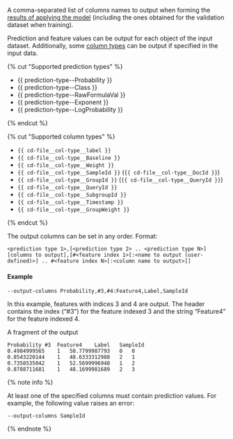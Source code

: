 
A comma-separated list of columns names to output when forming the [results of applying the model](../../../concepts/output-data_model-value-output.md) (including the ones obtained for the validation dataset when training).

Prediction and feature values can be output for each object of the input dataset. Additionally, some [column types](../../../concepts/input-data_column-descfile.md) can be output if specified in the input data.

{% cut "Supported prediction types" %}

  - {{ prediction-type--Probability }}
  - {{ prediction-type--Class }}
  - {{ prediction-type--RawFormulaVal }}
  - {{ prediction-type--Exponent }}
  - {{ prediction-type--LogProbability }}

{% endcut %}

{% cut "Supported column types" %}

  - `{{ cd-file__col-type__label }}`
  - `{{ cd-file__col-type__Baseline }}`
  - `{{ cd-file__col-type__Weight }}`
  - `{{ cd-file__col-type__SampleId }}` (`{{ cd-file__col-type__DocId }}`)
  - `{{ cd-file__col-type__GroupId }}` (`{{ cd-file__col-type__QueryId }}`)
  - `{{ cd-file__col-type__QueryId }}`
  - `{{ cd-file__col-type__SubgroupId }}`
  - `{{ cd-file__col-type__Timestamp }}`
  - `{{ cd-file__col-type__GroupWeight }}`

{% endcut %}

The output columns can be set in any order. Format:
```
<prediction type 1>,[<prediction type 2> .. <prediction type N>][columns to output],[#<feature index 1>[:<name to output (user-defined)>] .. #<feature index N>[:<column name to output>]]
```

#### Example

```
--output-columns Probability,#3,#4:Feature4,Label,SampleId
```

In this example, features with indices 3 and 4 are output. The header contains the index (<q>#3</q>) for the feature indexed 3 and the string <q>Feature4</q> for the feature indexed 4.

A fragment of the output

```
Probability	#3	Feature4	Label	SampleId
0.4984999565	1	50.7799987793	0	0
0.8543220144	1	48.6333312988	2	1
0.7358535042	1	52.5699996948	1	2
0.8788711681	1	48.1699981689	2	3
```


{% note info %}

At least one of the specified columns must contain prediction values. For example, the following value raises an error:
```
--output-columns SampleId
```

{% endnote %}
